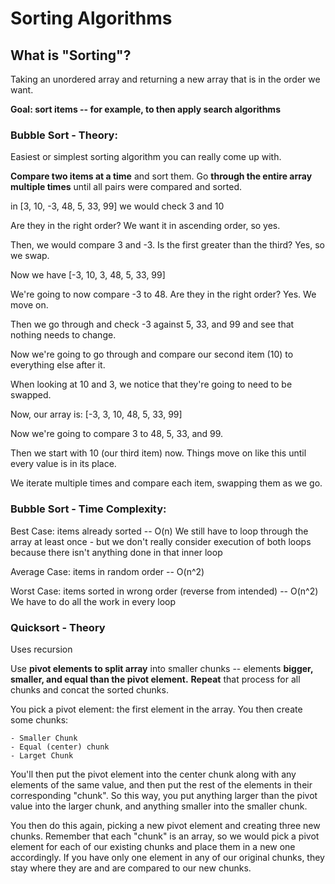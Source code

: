 # Sorting Algorithms

## What is "Sorting"?

Taking an unordered array and returning a new array that is in the order we want.

**Goal: sort items -- for example, to then apply search algorithms**

### Bubble Sort - Theory:

Easiest or simplest sorting algorithm you can really come up with.

**Compare two items at a time** and sort them. Go **through the entire array multiple times** until all pairs were compared and sorted.

in [3, 10, -3, 48, 5, 33, 99] we would check 3 and 10

Are they in the right order? We want it in ascending order, so yes.

Then, we would compare 3 and -3. Is the first greater than the third? Yes, so we swap.

Now we have [-3, 10, 3, 48, 5, 33, 99]

We're going to now compare -3 to 48. Are they in the right order? Yes. We move on.

Then we go through and check -3 against 5, 33, and 99 and see that nothing needs to change.

Now we're going to go through and compare our second item (10) to everything else after it.

When looking at 10 and 3, we notice that they're going to need to be swapped.

Now, our array is: [-3, 3, 10, 48, 5, 33, 99]

Now we're going to compare 3 to 48, 5, 33, and 99.

Then we start with 10 (our third item) now. Things move on like this until every value is in its place.

We iterate multiple times and compare each item, swapping them as we go.

### Bubble Sort - Time Complexity:

Best Case: items already sorted -- O(n)
    We still have to loop through the array at least once - but we don't really consider execution of both loops because there isn't anything done in that inner loop

Average Case: items in random order -- O(n^2)

Worst Case: items sorted in wrong order (reverse from intended) -- O(n^2)
    We have to do all the work in every loop


### Quicksort - Theory

Uses recursion

Use **pivot elements to split array** into smaller chunks -- elements **bigger, smaller, and equal than the pivot element.** **Repeat** that process for all chunks and concat the sorted chunks.

You pick a pivot element: the first element in the array. You then create some chunks:

    - Smaller Chunk
    - Equal (center) chunk
    - Larget Chunk

You'll then put the pivot element into the center chunk along with any elements of the same value, and then put the rest of the elements in their corresponding "chunk". So this way, you put anything larger than the pivot value into the larger chunk, and anything smaller into the smaller chunk.

You then do this again, picking a new pivot element and creating three new chunks. Remember that each "chunk" is an array, so we would pick a pivot element for each of our existing chunks and place them in a new one accordingly. If you have only one element in any of our original chunks, they stay where they are and are compared to our new chunks.
